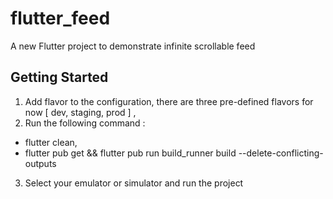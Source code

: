 # flutter_feed

A new Flutter project to demonstrate infinite scrollable feed

## Getting Started

1. Add flavor to the configuration, there are three pre-defined flavors for now [ dev, staging, prod ] ,
2. Run the following command :
- flutter clean,
- flutter pub get && flutter pub run build_runner build --delete-conflicting-outputs
3. Select your emulator or simulator and run the project
